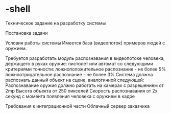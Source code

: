# -shell

Техническое задание
на разработку системы 

Постановка задачи

Условия работы системы
Имеется база (видеопоток) примеров людей с оружием.

Требуется разработать модуль распознавания в видеопотоке человека, держащего в руках оружие: пистолет или автомат со следующими критериями точности: ложноположительное распознание - не более 5% ложноотрицательное распознание - не более 3% Система должна распознать данный объект на сцене, аналогичной следующей:
Распознавание оружия должно работать на камерах с разрешением от 2mp 
Высота объекта от 250 пикселей
Скорость распознавания от 2х секунд с момента появления человека с оружием в кадре


Требования к интеграционной части
Облачный сервер заказчика
